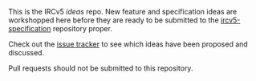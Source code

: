 This is the IRCv5 _ideas_ repo. New feature and specification ideas are workshopped here before they are ready to be submitted to the [ircv5-specification](https://github.com/ircv5/ircv5-specifications) repository proper.

Check out the [issue tracker](https://github.com/ircv5/ircv5-ideas/issues) to see which ideas have been proposed and discussed.

Pull requests should not be submitted to this repository.

